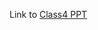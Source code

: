 Link to [Class4 PPT](https://docs.google.com/presentation/d/1F2frdbCz1HxTX1h5pPa7MByrWHEuf1b-KSVuFV0WmT0/edit)
